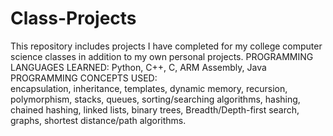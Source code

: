 # Class-Projects
This repository includes projects I have completed for my college computer science classes in addition to my own personal projects.
                                                  PROGRAMMING LANGUAGES LEARNED: 
Python, C++, C, ARM Assembly, Java      
                                                  PROGRAMMING CONCEPTS USED:                                          
encapsulation, inheritance, templates, dynamic memory, recursion, polymorphism, stacks, queues, sorting/searching algorithms, 
hashing, chained hashing, linked lists, binary trees, Breadth/Depth-first search, graphs, shortest distance/path algorithms. 
